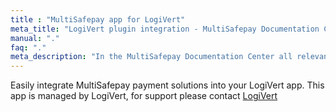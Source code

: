 ```yaml
---
title : "MultiSafepay app for LogiVert"
meta_title: "LogiVert plugin integration - MultiSafepay Documentation Center"
manual: "."
faq: "."
meta_description: "In the MultiSafepay Documentation Center all relevant information regarding our Plugins and API. As well as Support pages for Payment Method, Tools and General Questions. You can also find the contact details of our Support Team and Integration Team."
---
```


Easily integrate MultiSafepay payment solutions into your LogiVert app. This app is managed by LogiVert, for support please contact [LogiVert](https://www.logivert.com/nl/ons-bedrijf/c-2)
